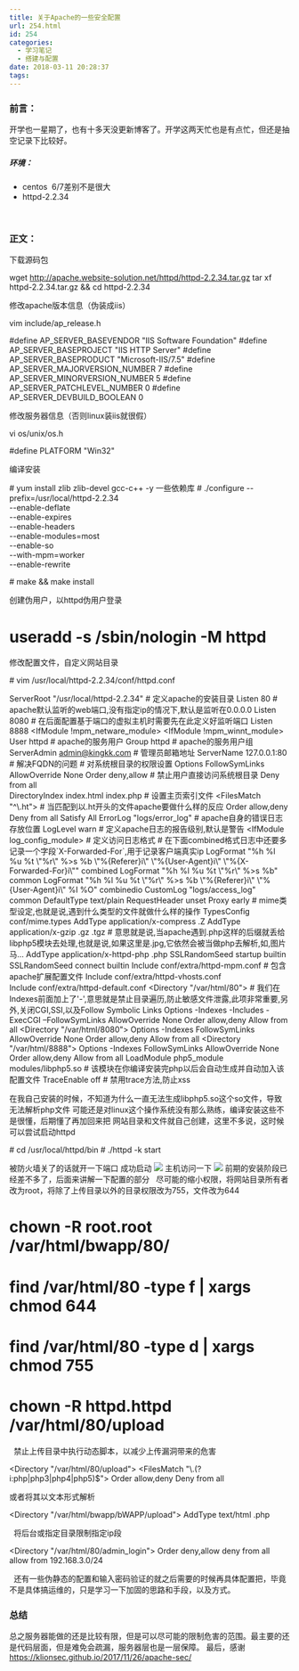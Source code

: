 ```yaml
---
title: 关于Apache的一些安全配置
url: 254.html
id: 254
categories:
  - 学习笔记
  - 搭建与配置
date: 2018-03-11 20:28:37
tags:
---
```


### 前言：

开学也一星期了，也有十多天没更新博客了。开学这两天忙也是有点忙，但还是抽空记录下比较好。

##### 环境：

*   centos  6/7差别不是很大
*   httpd-2.2.34

 

### 正文：

下载源码包

wget http://apache.website-solution.net/httpd/httpd-2.2.34.tar.gz
tar xf httpd-2.2.34.tar.gz && cd httpd-2.2.34

修改apache版本信息（伪装成iis）

vim include/ap_release.h

#define AP\_SERVER\_BASEVENDOR "IIS Software Foundation"
#define AP\_SERVER\_BASEPROJECT "IIS HTTP Server"
#define AP\_SERVER\_BASEPRODUCT "Microsoft-IIS/7.5"
#define AP\_SERVER\_MAJORVERSION_NUMBER 7
#define AP\_SERVER\_MINORVERSION_NUMBER 5
#define AP\_SERVER\_PATCHLEVEL_NUMBER 0
#define AP\_SERVER\_DEVBUILD_BOOLEAN 0

修改服务器信息（否则linux装iis就很假）

vi os/unix/os.h

#define PLATFORM "Win32"

编译安装

\# yum install zlib zlib-devel gcc-c++ -y  一些依赖库
\# ./configure --prefix=/usr/local/httpd-2.2.34 \
--enable-deflate \
--enable-expires \
--enable-headers \
--enable-modules=most \
--enable-so \
--with-mpm=worker \
--enable-rewrite

\# make && make install

创建伪用户，以httpd伪用户登录

# useradd -s /sbin/nologin -M httpd

修改配置文件，自定义网站目录

\# vim /usr/local/httpd-2.2.34/conf/httpd.conf

ServerRoot "/usr/local/httpd-2.2.34"  # 定义apache的安装目录
Listen 80       # apache默认监听的web端口,没有指定ip的情况下,默认是监听在0.0.0.0
Listen 8080     # 在后面配置基于端口的虚拟主机时需要先在此定义好监听端口
Listen 8888
<IfModule !mpm\_netware\_module>
<IfModule !mpm\_winnt\_module>
User httpd   	# apache的服务用户
Group httpd  	# apache的服务用户组
</IfModule>
</IfModule>
ServerAdmin admin@kingkk.com   # 管理员邮箱地址
ServerName 127.0.0.1:80	     # 解决FQDN的问题
<Directory />		       # 对系统根目录的权限设置
    Options FollowSymLinks
    AllowOverride None
    Order deny,allow	     # 禁止用户直接访问系统根目录
    Deny from all			
</Directory>
<IfModule dir_module>
    DirectoryIndex index.html index.php  # 设置主页索引文件
</IfModule>
<FilesMatch "^\\.ht">	# 当匹配到以.ht开头的文件apache要做什么样的反应
    Order allow,deny
    Deny from all
    Satisfy All
</FilesMatch>
ErrorLog "logs/error_log" 	# apache自身的错误日志存放位置 
LogLevel warn			# 定义apache日志的报告级别,默认是警告
<IfModule log\_config\_module>	# 定义访问日志格式
    # 在下面combined格式日志中还要多记录一个字段\`X-Forwarded-For\`,用于记录客户端真实ip
    LogFormat "%h %l %u %t \\"%r\\" %>s %b \\"%{Referer}i\\" \\"%{User-Agent}i\\" \\"%{X-Forwarded-For}i\\"" combined 
    LogFormat "%h %l %u %t \\"%r\\" %>s %b" common
    <IfModule logio_module>
      LogFormat "%h %l %u %t \\"%r\\" %>s %b \\"%{Referer}i\\" \\"%{User-Agent}i\\" %I %O" combinedio
    </IfModule>
    CustomLog "logs/access_log" common
</IfModule>
DefaultType text/plain
<IfModule headers_module>
    RequestHeader unset Proxy early
</IfModule>
<IfModule mime_module>	# mime类型设定,也就是说,遇到什么类型的文件就做什么样的操作
    TypesConfig conf/mime.types
    AddType application/x-compress .Z
    AddType application/x-gzip .gz .tgz	
    # 意思就是说,当apache遇到.php这样的后缀就丢给libphp5模块去处理,也就是说,如果这里是.jpg,它依然会被当做php去解析,如,图片马...
    AddType application/x-httpd-php .php 
</IfModule>
<IfModule ssl_module>
SSLRandomSeed startup builtin
SSLRandomSeed connect builtin
</IfModule>
Include conf/extra/httpd-mpm.conf  # 包含apache扩展配置文件
Include conf/extra/httpd-vhosts.conf	  
Include conf/extra/httpd-default.conf
<Directory "/var/html/80">
    # 我们在Indexes前面加上了'-',意思就是禁止目录遍历,防止敏感文件泄露,此项非常重要,另外,关闭CGI,SSI,以及Follow Symbolic Links
    Options -Indexes -Includes -ExecCGI –FollowSymLinks 
    AllowOverride None
    Order allow,deny
    Allow from all
</Directory>
<Directory "/var/html/8080">
    Options -Indexes FollowSymLinks
    AllowOverride None
    Order allow,deny
    Allow from all
</Directory>
<Directory "/var/html/8888">
    Options -Indexes FollowSymLinks
    AllowOverride None
    Order allow,deny
    Allow from all
</Directory>
LoadModule php5_module   modules/libphp5.so	# 该模块在你编译安装完php以后会自动生成并自动加入该配置文件
TraceEnable off 	# 禁用trace方法,防止xss

在我自己安装的时候，不知道为什么一直无法生成libphp5.so这个so文件，导致无法解析php文件 可能还是对linux这个操作系统没有那么熟练，编译安装这些不是很懂，后期懂了再加回来把 网站目录和文件就自己创建，这里不多说，这时候可以尝试启动httpd

\# cd /usr/local/httpd/bin
\# ./httpd -k start

被防火墙关了的话就开一下端口 成功启动 ![](http://blog.kingkk.com/wp-content/uploads/2018/03/f870d58912430b9f6f45a91dd2a7f09a.png) 主机访问一下 ![](http://blog.kingkk.com/wp-content/uploads/2018/03/7b6267fa48347e452c1765a9d3f72e84.png) 前期的安装阶段已经差不多了，后面来讲解一下配置的部分   尽可能的缩小权限，将网站目录所有者改为root，将除了上传目录以外的目录权限改为755，文件改为644

# chown -R root.root /var/html/bwapp/80/
# find /var/html/80 -type f | xargs chmod 644
# find /var/html/80 -type d | xargs chmod 755
# chown -R httpd.httpd /var/html/80/upload

  禁止上传目录中执行动态脚本，以减少上传漏洞带来的危害

<Directory "/var/html/80/upload">
<FilesMatch "\\.(?i:php|php3|php4|php5)$">
 Order allow,deny
 Deny from all
</FilesMatch>
</Directory>

或者将其以文本形式解析

<Directory "/var/html/bwapp/bWAPP/upload">
    AddType text/html .php
</Directory>

  将后台或指定目录限制指定ip段

<Directory "/var/html/80/admin_login">
 Order deny,allow
 deny from all
    allow from 192.168.3.0/24
</Directory>

  还有一些伪静态的配置和输入密码验证的就之后需要的时候再具体配置把，毕竟不是具体搞运维的，只是学习一下加固的思路和手段，以及方式。  

### 总结

总之服务器能做的还是比较有限，但是可以尽可能的限制危害的范围。最主要的还是代码层面，但是难免会疏漏，服务器层也是一层保障。 最后，感谢 https://klionsec.github.io/2017/11/26/apache-sec/